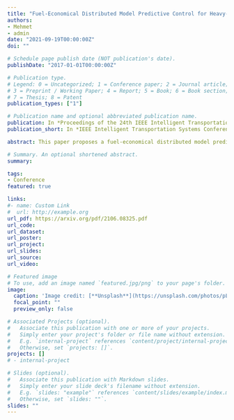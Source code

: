 ```yaml
---
title: "Fuel-Economical Distributed Model Predictive Control for Heavy-Duty Truck Platoon"
authors:
- Mehmet
- admin
date: "2021-09-19T00:00:00Z"
doi: ""

# Schedule page publish date (NOT publication's date).
publishDate: "2017-01-01T00:00:00Z"

# Publication type.
# Legend: 0 = Uncategorized; 1 = Conference paper; 2 = Journal article;
# 3 = Preprint / Working Paper; 4 = Report; 5 = Book; 6 = Book section;
# 7 = Thesis; 8 = Patent
publication_types: ["1"]

# Publication name and optional abbreviated publication name.
publication: In *Proceedings of the 24th IEEE Intelligent Transportation Systems Conference*
publication_short: In *IEEE Intelligent Transportation Systems Conference*

abstract: This paper proposes a fuel-economical distributed model predictive control design (Eco-DMPC) for a homogenous heavy-duty truck platoon. The proposed control strategy integrates a fuel-optimal control strategy for the leader truck with a distributed formation control for the following trucks in the heavy-duty truck platoon. The fuel-optimal control strategy is implemented by a nonlinear model predictive control (NMPC) design with an instantaneous fuel consumption model. The proposed fuel-optimal control strategy utilizes the preview information of the preceding traffic to achieve the fuel-economical speed planning by avoiding energy-inefficient maneuvers, particularly under transient traffic conditions. The distributed formation control is designed with a serial distributed model predictive control (DMPC) strategy with guaranteed local and string stability. In the DMPC strategy, each following truck acquires the future predicted state information of its predecessor through vehicle connectivity and then applies local optimal control to maintain constant spacing. Simulation studies are conducted to investigate the fuel economy performance of the proposed control strategy and to validate the local and string stability of the platoon under a realistic traffic scenario. Compared with a human-operated platoon and a benchmark formation-controlled platoon, the proposed Eco-DMPC significantly improves the fuel economy and road utilization.

# Summary. An optional shortened abstract.
summary:

tags:
- Conference
featured: true

links:
#- name: Custom Link
#  url: http://example.org
url_pdf: https://arxiv.org/pdf/2106.08325.pdf
url_code:
url_dataset:
url_poster:
url_project:
url_slides:
url_source:
url_video:

# Featured image
# To use, add an image named `featured.jpg/png` to your page's folder.
image:
  caption: 'Image credit: [**Unsplash**](https://unsplash.com/photos/pLCdAaMFLTE)'
  focal_point: ""
  preview_only: false

# Associated Projects (optional).
#   Associate this publication with one or more of your projects.
#   Simply enter your project's folder or file name without extension.
#   E.g. `internal-project` references `content/project/internal-project/index.md`.
#   Otherwise, set `projects: []`.
projects: []
# - internal-project

# Slides (optional).
#   Associate this publication with Markdown slides.
#   Simply enter your slide deck's filename without extension.
#   E.g. `slides: "example"` references `content/slides/example/index.md`.
#   Otherwise, set `slides: ""`.
slides: ""
---
```

